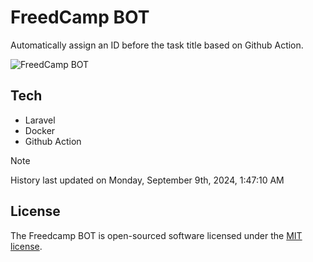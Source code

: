 # FreedCamp BOT

Automatically assign an ID before the task title based on Github Action.

![FreedCamp BOT](https://repository-images.githubusercontent.com/737932867/7d34798b-2680-471c-b089-a78a718d3d6a)

## Tech

- Laravel
- Docker
- Github Action

> [!NOTE]  
> History last updated on Monday, September 9th, 2024, 1:47:10 AM

## License

The Freedcamp BOT is open-sourced software licensed under the [MIT license](https://opensource.org/licenses/MIT).
